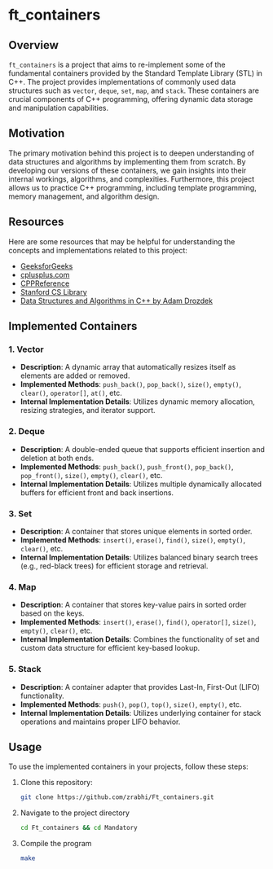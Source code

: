 # ft_containers

## Overview

`ft_containers` is a project that aims to re-implement some of the fundamental containers provided by the Standard Template Library (STL) in C++. The project provides implementations of commonly used data structures such as `vector`, `deque`, `set`, `map`, and `stack`. These containers are crucial components of C++ programming, offering dynamic data storage and manipulation capabilities.

## Motivation

The primary motivation behind this project is to deepen understanding of data structures and algorithms by implementing them from scratch. By developing our versions of these containers, we gain insights into their internal workings, algorithms, and complexities. Furthermore, this project allows us to practice C++ programming, including template programming, memory management, and algorithm design.

## Resources

Here are some resources that may be helpful for understanding the concepts and implementations related to this project:

- [GeeksforGeeks](https://www.geeksforgeeks.org/)
- [cplusplus.com](http://www.cplusplus.com/)
- [CPPReference](https://en.cppreference.com/w/)
- [Stanford CS Library](https://stanford.edu/~stepp/cppdoc/)
- [Data Structures and Algorithms in C++ by Adam Drozdek]([https://www.amazon.com/Data-Structures-Algorithms-C-4th/dp/1133608426](https://itlectures.ro/wp-content/uploads/2016/04/AdamDrozdek__DataStructures_and_Algorithms_in_C_4Ed.pdf))


## Implemented Containers

### 1. Vector

- **Description**: A dynamic array that automatically resizes itself as elements are added or removed.
- **Implemented Methods**: `push_back()`, `pop_back()`, `size()`, `empty()`, `clear()`, `operator[]`, `at()`, etc.
- **Internal Implementation Details**: Utilizes dynamic memory allocation, resizing strategies, and iterator support.

### 2. Deque

- **Description**: A double-ended queue that supports efficient insertion and deletion at both ends.
- **Implemented Methods**: `push_back()`, `push_front()`, `pop_back()`, `pop_front()`, `size()`, `empty()`, `clear()`, etc.
- **Internal Implementation Details**: Utilizes multiple dynamically allocated buffers for efficient front and back insertions.

### 3. Set

- **Description**: A container that stores unique elements in sorted order.
- **Implemented Methods**: `insert()`, `erase()`, `find()`, `size()`, `empty()`, `clear()`, etc.
- **Internal Implementation Details**: Utilizes balanced binary search trees (e.g., red-black trees) for efficient storage and retrieval.

### 4. Map

- **Description**: A container that stores key-value pairs in sorted order based on the keys.
- **Implemented Methods**: `insert()`, `erase()`, `find()`, `operator[]`, `size()`, `empty()`, `clear()`, etc.
- **Internal Implementation Details**: Combines the functionality of set and custom data structure for efficient key-based lookup.

### 5. Stack

- **Description**: A container adapter that provides Last-In, First-Out (LIFO) functionality.
- **Implemented Methods**: `push()`, `pop()`, `top()`, `size()`, `empty()`, etc.
- **Internal Implementation Details**: Utilizes underlying container for stack operations and maintains proper LIFO behavior.

## Usage

To use the implemented containers in your projects, follow these steps:

1. Clone this repository:
   ```bash
   git clone https://github.com/zrabhi/Ft_containers.git
2. Navigate to the project directory
   ```bash
   cd Ft_containers && cd Mandatory
3. Compile the program
   ```bash
   make
